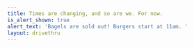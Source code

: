 ```yaml
---
title: Times are changing, and so are we. For now.
is_alert_shown: true
alert_text: 'Bagels are sold out! Burgers start at 11am. '
layout: drivethru
---
```


